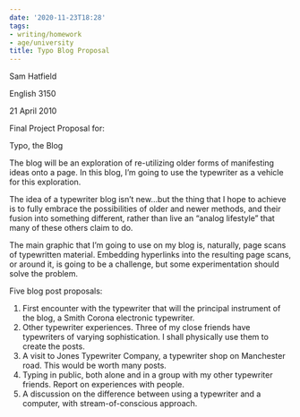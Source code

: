 ```yaml
---
date: '2020-11-23T18:28'
tags:
- writing/homework
- age/university
title: Typo Blog Proposal
---
```


Sam Hatfield

English 3150

21 April 2010

Final Project Proposal for:

Typo, the Blog

The blog will be an exploration of re-utilizing older forms of
manifesting ideas onto a page. In this blog, I’m going to use the
typewriter as a vehicle for this exploration.

The idea of a typewriter blog isn’t new…but the thing that I hope to
achieve is to fully embrace the possibilities of older and newer
methods, and their fusion into something different, rather than live an
“analog lifestyle” that many of these others claim to do.

The main graphic that I’m going to use on my blog is, naturally, page
scans of typewritten material. Embedding hyperlinks into the resulting
page scans, or around it, is going to be a challenge, but some
experimentation should solve the problem.

Five blog post proposals:

1.  First encounter with the typewriter that will the principal
    instrument of the blog, a Smith Corona electronic typewriter.
2.  Other typewriter experiences. Three of my close friends have
    typewriters of varying sophistication. I shall physically use them
    to create the posts.
3.  A visit to Jones Typewriter Company, a typewriter shop on Manchester
    road. This would be worth many posts.
4.  Typing in public, both alone and in a group with my other typewriter
    friends. Report on experiences with people.
5.  A discussion on the difference between using a typewriter and a
    computer, with stream-of-conscious approach.
